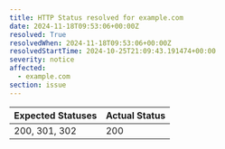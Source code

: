 ```yaml
---
title: HTTP Status resolved for example.com
date: 2024-11-18T09:53:06+00:00Z
resolved: True
resolvedWhen: 2024-11-18T09:53:06+00:00Z
resolvedStartTime: 2024-10-25T21:09:43.191474+00:00
severity: notice
affected:
  - example.com
section: issue
---
```


| Expected Statuses | Actual Status  |
|-------------------|----------------|
| 200, 301, 302 | 200 |
